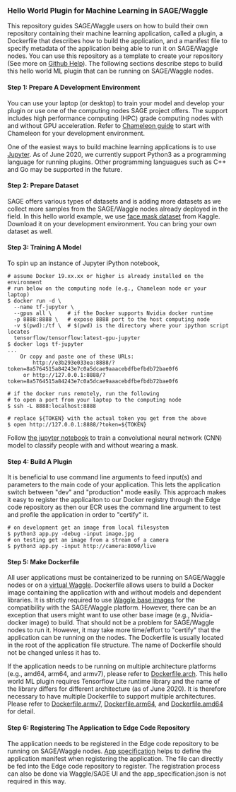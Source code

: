 ### Hello World Plugin for Machine Learning in SAGE/Waggle

This repository guides SAGE/Waggle users on how to build their own repository containing their machine learning application, called a plugin, a Dockerfile that describes how to build the application, and a manifest file to specify metadata of the application being able to run it on SAGE/Waggle nodes. You can use this repository as a template to create your repository (See more on [Github Help](https://help.github.com/en/github/creating-cloning-and-archiving-repositories/creating-a-repository-from-a-template)). The following sections describe steps to build this hello world ML plugin that can be running on SAGE/Waggle nodes.

#### Step 1: Prepare A Development Environment

You can use your laptop (or desktop) to train your model and develop your plugin or use one of the computing nodes SAGE project offers. The support includes high performance computing (HPC) grade computing nodes with and without GPU acceleration. Refer to [Chameleon guide](https://chameleoncloud.readthedocs.io/en/latest/getting-started/index.html) to start with Chameleon for your development environment.

One of the easiest ways to build machine learning applications is to use [Jupyter](https://jupyter.org). As of June 2020, we currently support Python3 as a programming language for running plugins. Other programming languagues such as C++ and Go may be supported in the future.

#### Step 2: Prepare Dataset

SAGE offers various types of datasets and is adding more datasets as we collect more samples from the SAGE/Waggle nodes already deployed in the field. In this hello world example, we use [face mask dataset](https://www.kaggle.com/ashishjangra27/face-mask-12k-images-dataset) from Kaggle. Download it on your development environment. You can bring your own dataset as well.

#### Step 3: Training A Model

To spin up an instance of Jupyter iPython notebook,
```
# assume Docker 19.xx.xx or higher is already installed on the environment
# run below on the computing node (e.g., Chameleon node or your laptop)
$ docker run -d \
  --name tf-jupyter \
  --gpus all \     # if the Docker supports Nvidia docker runtime
  -p 8888:8888 \   # expose 8888 port to the host computing node
  -v $(pwd):/tf \  # $(pwd) is the directory where your ipython script locates
  tensorflow/tensorflow:latest-gpu-jupyter
$ docker logs tf-jupyter
...    
    Or copy and paste one of these URLs:
        http://e3b293e033ea:8888/?token=8a5764515a84243e7c0a5dcae9aaacebdfbefbdb72bae0f6
     or http://127.0.0.1:8888/?token=8a5764515a84243e7c0a5dcae9aaacebdfbefbdb72bae0f6

# if the docker runs remotely, run the following
# to open a port from your laptop to the computing node
$ ssh -L 8888:localhost:8888

# replace ${TOKEN} with the actual token you get from the above
$ open http://127.0.0.1:8888/?token=${TOKEN}
```

Follow [the jupyter notebook](docs/training_mask_classifier.ipynb) to train a convolutional neural network (CNN) model to classify people with and without wearing a mask.

#### Step 4: Build A Plugin

It is beneficial to use command line arguments to feed input(s) and parameters to the main code of your application. This lets the application switch between "dev" and "production" mode easily. This approach makes it easy to register the applicaiton to our Docker registry through the Edge code repository as then our ECR uses the command line argument to test and profile the application in order to "certify" it.

```
# on development get an image from local filesystem
$ python3 app.py -debug -input image.jpg
# on testing get an image from a stream of a camera
$ python3 app.py -input http://camera:8090/live
```

#### Step 5: Make Dockerfile

All user applications must be containerized to be running on SAGE/Waggle nodes or on a [virtual Waggle](https://github.com/waggle-sensor/waggle-node). Dockerfile allows users to build a Docker image containing the application with and without models and dependent libraries. It is strictly required to use [Waggle base images](https://github.com/waggle-sensor/edge-plugins#which-waggle-image-i-choose-for-my-application) for the compatibility with the SAGE/Waggle platform. However, there can be an exception that users might want to use other base image (e.g., Nvidia-docker image) to build. That should not be a problem for SAGE/Waggle nodes to run it. However, it may take more time/effort to "certify" that the application can be running on the nodes. The Dockerfile is usually located in the root of the application file structure. The name of Dockerfile should not be changed unless it has to.

If the application needs to be running on multiple architecture platforms (e.g., amd64, arm64, and armv7), please refer to [Dockerfile.arch](docs/docker_multiarch.md). This hello world ML plugin requires Tensorflow Lite runtime library and the name of the library differs for different architecture (as of June 2020). It is therefore necessary to have multiple Dockerfile to support multiple architectures. Please refer to [Dockerfile.armv7](Dockerfile.armv7), [Dockerfile.arm64](Dockerfile.arm64), and [Dockerfile.amd64](Dockerfile.amd64) for detail.

#### Step 6: Registering The Application to Edge Code Repository

The application needs to be registered in the Edge code repository to be running on SAGE/Waggle nodes. [App specification](sage.json) helps to define the application manifest when registering the application. The file can directly be fed into the Edge code repository to register. The registration process can also be done via Waggle/SAGE UI and the app_specification.json is not required in this way.
